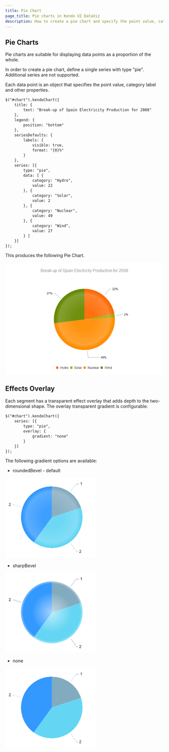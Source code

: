 ```yaml
---
title: Pie Chart
page_title: Pie charts in Kendo UI DataViz
description: How to create a pie chart and specify the point value, category label and other properties of the chart.
---
```


## Pie Charts

Pie charts are suitable for displaying data points as a proportion of the whole.

In order to create a pie chart, define a single series with type "pie". Additional series are not supported.

Each data point is an object that specifies the point value, category label and other properties.

    $("#chart").kendoChart({
        title: {
            text: "Break-up of Spain Electricity Production for 2008"
        },
        legend: {
            position: "bottom"
        },
        seriesDefaults: {
            labels: {
                visible: true,
                format: "{0}%"
            }
        },
        series: [{
            type: "pie",
            data: [ {
                category: "Hydro",
                value: 22
            }, {
                category: "Solar",
                value: 2
            }, {
                category: "Nuclear",
                value: 49
            }, {
                category: "Wind",
                value: 27
            } ]
        }]
    });


This produces the following Pie Chart.

![Pie Chart](/getting-started/dataviz/chart/chart-types/chart-pie.png)

## Effects Overlay

Each segment has a transparent effect overlay that adds depth to the two-dimensional shape. The overlay transparent gradient is configurable.

    $("#chart").kendoChart({
        series: [{
            type: "pie",
            overlay: {
                gradient: "none"
            }
        }]
    });


The following gradient options are available:

*   roundedBevel - default

![Pie Chart with roundedBevel overlay](/getting-started/dataviz/chart/chart-types/chart-pie-overlay-roundbevel.png)

*   sharpBevel

![Pie Chart with sharpBevel overlay](/getting-started/dataviz/chart/chart-types/chart-pie-overlay-sharpbevel.png)

*   none

![Pie Chart with no overlay](/getting-started/dataviz/chart/chart-types/chart-pie-overlay-none.png)

